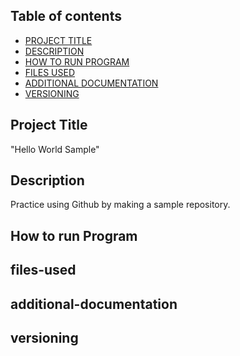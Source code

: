 ## Table of contents

- [PROJECT TITLE](#Project-Title)
- [DESCRIPTION](#Description)
- [HOW TO RUN PROGRAM](#How-to-run-program)
- [FILES USED](#files-used)
- [ADDITIONAL DOCUMENTATION](#additional-documentation)
- [VERSIONING](#versioning)

## Project Title

"Hello World Sample"

## Description

Practice using Github by making a sample repository.






## How to run Program





## files-used







## additional-documentation









## versioning
